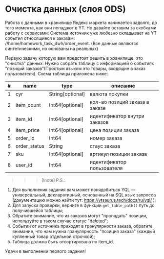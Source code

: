 # Очистка данных (слоя ODS)

Работа с данными в хранилище Яндекс маркета начинается задолго, до того момента, как они попадают в YT. Но давайте оставим за скобками работу с сервисами:
Система источник уже любезно складывает на YT события относящиеся к заказам:
//home/homework_task_dwh/order_event.
(Все данные являются синтетическими, но основаны на реальных)

Первую задачу которую вам предстоит решить в хранилище, это "очистка" данных:
Нужно собрать таблицу с информацией о событиях "позиций заказов"(Простым языком это товары, входящие в заказ пользователя).
Схема таблицы приложена ниже:

| \# | name         | type                |описание                       |
|----|--------------|---------------------|-------------------------------|
| 1	 | cyr	        | String[optional]    |валюта покупки                 |
| 2	 | item_count	| Int64[optional]     |кол-во позиций заказа в заказе |
| 3	 | item_id	    | Int64[optional]     |идентификатор внутри заказов   |
| 4	 | item_price	| Int64[optional]     |цена позиции заказа            |
| 5	 | order_id	    | Int64               |номер заказа                   |
| 6	 | order_status	| String              |стаус заказа                   |
| 7	 | sku	        | Int64[optional]     |артикул позиции заказа         |
| 8	 | user_id	    | Int64               |идентификатор пользователя     |

>>> [!note] P.S.:
1. Для выполнения задания вам может понядобиться YQL — универсальный, декларативный, основанный на SQL язык запросов (документацию можно найти тут: https://ytsaurus.tech/docs/ru/yql/ );
2. Для запуска проверки, верните в функции ``get_table_path()`` путь до получившейся таблицы;
3. Обратите внимание, что из заказов могут "пропадать" позиции, используйте в таком случае статус "deleted";
4. Событии от источника приходят в гранулярности заказа, обратите внимание, что нам нужна гранулярность "позиция заказа" (каждый купленный товар отдельной строчкой);
5. Таблица должна быть отсортирована по item_id.
>>>

Удачи в выполнении первого задания!
